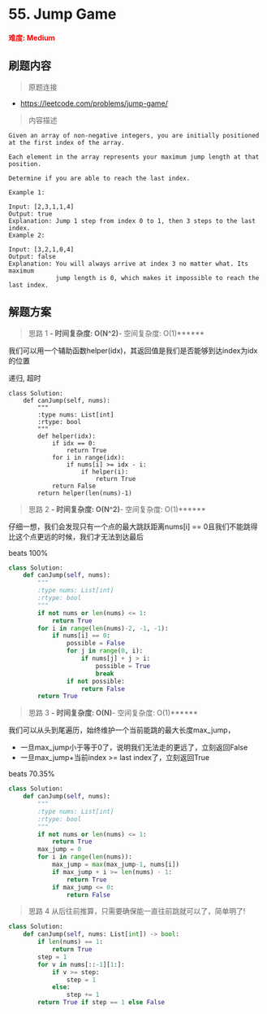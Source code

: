 # 55. Jump Game

**<font color=red>难度: Medium</font>**

## 刷题内容

> 原题连接

* https://leetcode.com/problems/jump-game/

> 内容描述

```
Given an array of non-negative integers, you are initially positioned at the first index of the array.

Each element in the array represents your maximum jump length at that position.

Determine if you are able to reach the last index.

Example 1:

Input: [2,3,1,1,4]
Output: true
Explanation: Jump 1 step from index 0 to 1, then 3 steps to the last index.
Example 2:

Input: [3,2,1,0,4]
Output: false
Explanation: You will always arrive at index 3 no matter what. Its maximum
             jump length is 0, which makes it impossible to reach the last index.
```

## 解题方案

> 思路 1
******- 时间复杂度: O(N^2)******- 空间复杂度: O(1)******


我们可以用一个辅助函数helper(idx)，其返回值是我们是否能够到达index为idx的位置

递归, 超时

```
class Solution:
    def canJump(self, nums):
        """
        :type nums: List[int]
        :rtype: bool
        """
        def helper(idx):
            if idx == 0:
                return True
            for i in range(idx):
                if nums[i] >= idx - i:
                    if helper(i):
                        return True
            return False
        return helper(len(nums)-1)
```


> 思路 2
******- 时间复杂度: O(N^2)******- 空间复杂度: O(1)******

仔细一想，我们会发现只有一个点的最大跳跃距离nums[i] == 0且我们不能跳得比这个点更远的时候，我们才无法到达最后

beats 100%

```python
class Solution:
    def canJump(self, nums):
        """
        :type nums: List[int]
        :rtype: bool
        """ 
        if not nums or len(nums) <= 1:
            return True
        for i in range(len(nums)-2, -1, -1):
            if nums[i] == 0:
                possible = False
                for j in range(0, i):
                    if nums[j] + j > i:
                        possible = True
                        break
                if not possible:
                    return False
        return True
```

> 思路 3
******- 时间复杂度: O(N)******- 空间复杂度: O(1)******


我们可以从头到尾遍历，始终维护一个当前能跳的最大长度max_jump，
- 一旦max_jump小于等于0了，说明我们无法走的更远了，立刻返回False
- 一旦max_jump+当前index >= last index了，立刻返回True

beats 70.35%

```python
class Solution:
    def canJump(self, nums):
        """
        :type nums: List[int]
        :rtype: bool
        """ 
        if not nums or len(nums) <= 1:
            return True
        max_jump = 0
        for i in range(len(nums)):
            max_jump = max(max_jump-1, nums[i])
            if max_jump + i >= len(nums) - 1:
                return True
            if max_jump <= 0:
                return False
```

> 思路 4
从后往前推算，只需要确保能一直往前跳就可以了，简单明了!

```python
class Solution:
    def canJump(self, nums: List[int]) -> bool:                
        if len(nums) == 1:
            return True        
        step = 1
        for v in nums[::-1][1:]:
            if v >= step:
                step = 1
            else:
                step += 1        
        return True if step == 1 else False
```
